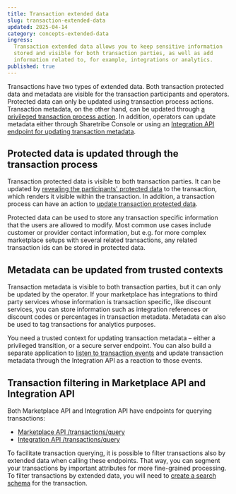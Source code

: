 ```yaml
---
title: Transaction extended data
slug: transaction-extended-data
updated: 2025-04-14
category: concepts-extended-data
ingress:
  Transaction extended data allows you to keep sensitive information
  stored and visible for both transaction parties, as well as add
  information related to, for example, integrations or analytics.
published: true
---
```


Transactions have two types of extended data. Both transaction protected
data and metadata are visible for the transaction participants and
operators. Protected data can only be updated using transaction process
actions. Transaction metadata, on the other hand, can be updated through
[a privileged transaction process action](/references/transaction-process-actions/#actionprivileged-update-metadata).
In addition, operators can update metadata either through Sharetribe
Console or using an
[Integration API endpoint for updating transaction metadata](https://www.sharetribe.com/api-reference/integration.html#update-transaction-metadata).

## Protected data is updated through the transaction process

Transaction protected data is visible to both transaction parties. It
can be updated by
[revealing the participants' protected data](/concepts/user-extended-data/#revealing-information-within-the-transaction)
to the transaction, which renders it visible within the transaction. In
addition, a transaction process can have an action to
[update transaction protected data](/references/transaction-process-actions/#actionupdate-protected-data).

Protected data can be used to store any transaction specific information
that the users are allowed to modify. Most common use cases include
customer or provider contact information, but e.g. for more complex
marketplace setups with several related transactions, any related
transaction ids can be stored in protected data.

## Metadata can be updated from trusted contexts

Transaction metadata is visible to both transaction parties, but it can
only be updated by the operator. If your marketplace has integrations to
third party services whose information is transaction specific, like
discount services, you can store information such as integration
references or discount codes or percentages in transaction metadata.
Metadata can also be used to tag transactions for analytics purposes.

You need a trusted context for updating transaction metadata – either a
privileged transition, or a secure server endpoint. You can also build a
separate application to
[listen to transaction events](/how-to/reacting-to-events/) and update
transaction metadata through the Integration API as a reaction to those
events.

## Transaction filtering in Marketplace API and Integration API

Both Marketplace API and Integration API have endpoints for querying
transactions:

- [Marketplace API /transactions/query](https://www.sharetribe.com/api-reference/marketplace.html#query-transactions)
- [Integration API /transactions/query](https://www.sharetribe.com/api-reference/integration.html#query-transactions)

To facilitate transaction querying, it is possible to filter
transactions also by extended data when calling these endpoints. That
way, you can segment your transactions by important attributes for more
fine-grained processing. To filter transactions by extended data, you
will need to
[create a search schema](/how-to/manage-search-schemas-with-sharetribe-cli/)
for the transaction.

